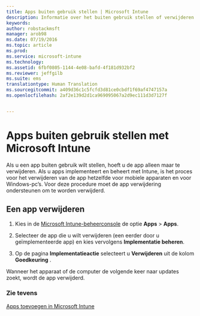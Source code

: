 ```yaml
---
title: Apps buiten gebruik stellen | Microsoft Intune
description: Informatie over het buiten gebruik stellen of verwijderen van apps met behulp van Intune.
keywords: 
author: robstackmsft
manager: arob98
ms.date: 07/19/2016
ms.topic: article
ms.prod: 
ms.service: microsoft-intune
ms.technology: 
ms.assetid: 6fbf0805-1144-4e08-bafd-4f181d932bf2
ms.reviewer: jeffgilb
ms.suite: ems
translationtype: Human Translation
ms.sourcegitcommit: a409d36c1c5fcfd3d81ce0cbdf1f69af4747157a
ms.openlocfilehash: 2af2e139d2d1ca969095067a2d9ec111d3d7127f


---
```


# Apps buiten gebruik stellen met Microsoft Intune

Als u een app buiten gebruik wilt stellen, hoeft u de app alleen maar te verwijderen. Als u apps implementeert en beheert met Intune, is het proces voor het verwijderen van de app hetzelfde voor mobiele apparaten en voor Windows-pc’s. Voor deze procedure moet de app verwijdering ondersteunen om te worden verwijderd.

## Een app verwijderen

1.  Kies in de [Microsoft Intune-beheerconsole](https://manage.microsoft.com) de optie **Apps** &gt; **Apps**.

2.  Selecteer de app die u wilt verwijderen (een eerder door u geïmplementeerde app) en kies vervolgens **Implementatie beheren**.

3.  Op de pagina **Implementatieactie** selecteert u **Verwijderen** uit de kolom **Goedkeuring** .

Wanneer het apparaat of de computer de volgende keer naar updates zoekt, wordt de app verwijderd.

### Zie tevens
[Apps toevoegen in Microsoft Intune](add-apps.md)



<!--HONumber=Jul16_HO3-->


